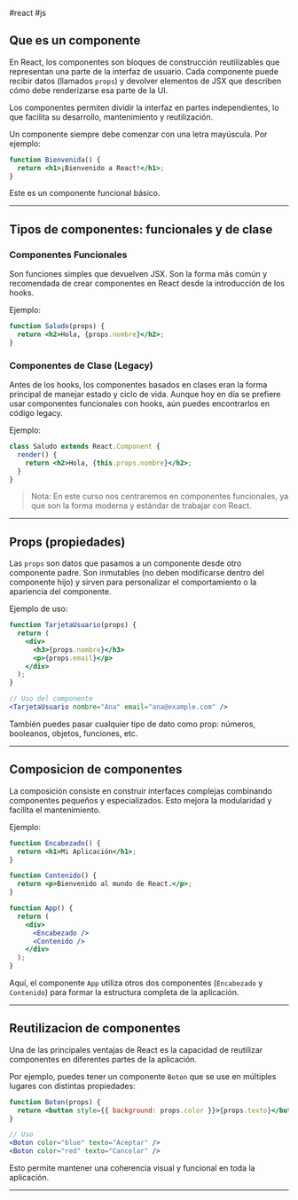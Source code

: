 #react #js

## Que es un componente

En React, los componentes son bloques de construcción reutilizables que representan una parte de la interfaz de usuario. Cada componente puede recibir datos (llamados `props`) y devolver elementos de JSX que describen cómo debe renderizarse esa parte de la UI.

Los componentes permiten dividir la interfaz en partes independientes, lo que facilita su desarrollo, mantenimiento y reutilización.

Un componente siempre debe comenzar con una letra mayúscula. Por ejemplo:

```jsx
function Bienvenida() {
  return <h1>¡Bienvenido a React!</h1>;
}
```

Este es un componente funcional básico.

---

## Tipos de componentes: funcionales y de clase

### Componentes Funcionales

Son funciones simples que devuelven JSX. Son la forma más común y recomendada de crear componentes en React desde la introducción de los hooks.

Ejemplo:
```jsx
function Saludo(props) {
  return <h2>Hola, {props.nombre}</h2>;
}
```

### Componentes de Clase (Legacy)

Antes de los hooks, los componentes basados en clases eran la forma principal de manejar estado y ciclo de vida. Aunque hoy en día se prefiere usar componentes funcionales con hooks, aún puedes encontrarlos en código legacy.

Ejemplo:
```jsx
class Saludo extends React.Component {
  render() {
    return <h2>Hola, {this.props.nombre}</h2>;
  }
}
```

> Nota: En este curso nos centraremos en componentes funcionales, ya que son la forma moderna y estándar de trabajar con React.

---

## Props (propiedades)

Las `props` son datos que pasamos a un componente desde otro componente padre. Son inmutables (no deben modificarse dentro del componente hijo) y sirven para personalizar el comportamiento o la apariencia del componente.

Ejemplo de uso:
```jsx
function TarjetaUsuario(props) {
  return (
    <div>
      <h3>{props.nombre}</h3>
      <p>{props.email}</p>
    </div>
  );
}

// Uso del componente
<TarjetaUsuario nombre="Ana" email="ana@example.com" />
```

También puedes pasar cualquier tipo de dato como prop: números, booleanos, objetos, funciones, etc.

---

## Composicion de componentes

La composición consiste en construir interfaces complejas combinando componentes pequeños y especializados. Esto mejora la modularidad y facilita el mantenimiento.

Ejemplo:
```jsx
function Encabezado() {
  return <h1>Mi Aplicación</h1>;
}

function Contenido() {
  return <p>Bienvenido al mundo de React.</p>;
}

function App() {
  return (
    <div>
      <Encabezado />
      <Contenido />
    </div>
  );
}
```

Aquí, el componente `App` utiliza otros dos componentes (`Encabezado` y `Contenido`) para formar la estructura completa de la aplicación.

---

## Reutilizacion de componentes

Una de las principales ventajas de React es la capacidad de reutilizar componentes en diferentes partes de la aplicación.

Por ejemplo, puedes tener un componente `Boton` que se use en múltiples lugares con distintas propiedades:

```jsx
function Boton(props) {
  return <button style={{ background: props.color }}>{props.texto}</button>;
}

// Uso
<Boton color="blue" texto="Aceptar" />
<Boton color="red" texto="Cancelar" />
```

Esto permite mantener una coherencia visual y funcional en toda la aplicación.

---